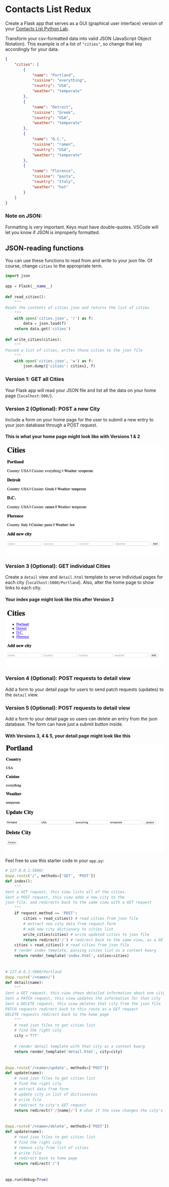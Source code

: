 # Contacts List Redux

Create a Flask app that serves as a GUI (graphical user interface) version of your [Contacts List Python Lab](../../1%20Python/labs/12%20Contact%20List.md).

Transform your csv-formatted data into valid JSON (JavaScript Object Notation).  This example is of a list of `"cities"`, so change that key accordingly for your data.

```json
{
    "cities": [
        {
            "name": "Portland",
            "cuisine": "everything",
            "country": "USA",
            "weather": "temperate"
        },
        {
            "name": "Detroit",
            "cuisine": "Greek",
            "country": "USA",
            "weather": "temperate"
        },
        {
            "name": "D.C.",
            "cuisine": "ramen",
            "country": "USA",
            "weather": "temperate"
        },
        {
            "name": "Florence",
            "cuisine": "pasta",
            "country": "Italy",
            "weather": "hot"
        }
    ]
}
```

### Note on JSON:
Formatting is very important.  Keys must have double-quotes.  VSCode will let you know if JSON is improperly formatted.


## JSON-reading functions

You can use these functions to read from and write to your json file.  Of course, change `cities` to the appropriate term.
```py
import json

app = Flask(__name__)

def read_cities():
    """
Reads the contents of cities.json and returns the list of cities
    """
    with open('cities.json', 'r') as f:
        data = json.load(f)
    return data.get('cities')

def write_cities(cities):
    """
Passed a list of cities, writes those cities to the json file
    """
    with open('cities.json', 'w') as f:
        json.dump({'cities': cities}, f)
```

### Version 1: GET all Cities

Your Flask app will read your JSON file and list all the data on your home page (`localhost:500/`).

### Version 2 (Optional): POST a new City

Include a form on your home page for the user to submit a new entry to your json database through a POST request.

#### This is what your home page might look like with Versions 1 & 2
![Versions 1 & 2](cities01.png)

### Version 3 (Optional): GET individual Cities

Create a `detail` view and `detail.html` template to serve individual pages for each city (`localhost:5000/Portland`).  Also, alter the home page to show links to each city.

#### Your index page might look like this after Version 3
![Version 3](cities02.png)

### Version 4 (Optional): POST requests to detail view
Add a form to your detail page for users to send patch requests (updates) to the `detail` view.

### Version 5 (Optional): POST requests to detail view
Add a form to your detail page so users can delete an entry from the json database.  The form can have just a submit button inside.

#### With Versions 3, 4 & 5, your detail page might look like this
![Versions 3, 4 & 5](cities03.png)

Feel free to use this starter code in your `app.py`:
```py
# 127.0.0.1:5000/
@app.route('/', methods=['GET', 'POST'])
def index():
    """
Sent a GET request, this view lists all of the cities.
Sent a POST request, this view adds a new city to the
json file, and redirects back to the same view with a GET request
    """
    if request.method == 'POST':
        cities = read_cities() # read cities from json file
        # extract new city data from request.form
        # add new city dictionary to cities list
        write_cities(cities) # write updated cities to json file
        return redirect('/') # redirect back to the same view, as a GET request
    cities = read_cities() # read cities from json file
    # render index template, passing cities list as a context kwarg
    return render_template('index.html', cities=cities)


# 127.0.0.1:5000/Portland
@app.route('/<name>/')
def detail(name):
    """
Sent a GET request, this view shows detailed information about one city
Sent a PATCH request, this view updates the information for that city
Sent a DELETE request, this view deletes that city from the json file
PATCH requests redirect back to this route as a GET request
DELETE requests redirect back to the home page
    """
    # read json files to get cities list
    # find the right city
    city ='???'

    # render detail template with that city as a context kwarg
    return render_template('detail.html', city=city)


@app.route('/<name>/update', methods=['POST'])
def update(name):
    # read json files to get cities list
    # find the right city
    # extract data from form
    # update city in list of dictionaries
    # write file
    # redirect to city's GET request
    return redirect(f'/{name}/') # what if the view changes the city's name?


@app.route('/<name>/delete', methods=['POST'])
def update(name):
    # read json files to get cities list
    # find the right city
    # remove city from list of cities
    # write file
    # redirect back to home page
    return redirect('/')


app.run(debug=True)
```